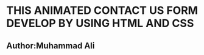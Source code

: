<h1> THIS ANIMATED CONTACT US FORM DEVELOP BY USING HTML AND CSS </h1>
<h2> Author:Muhammad Ali </h2>
